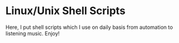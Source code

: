 # Linux/Unix Shell Scripts

Here, I put shell scripts which I use on daily basis from automation to listening music. Enjoy!
